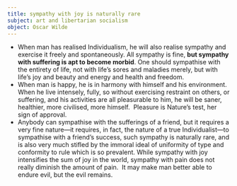 ```yaml
---
title: sympathy with joy is naturally rare
subject: art and libertarian socialism
object: Oscar Wilde
--- 
```

- When man has realised Individualism, he will also realise sympathy and exercise it freely and spontaneously. All sympathy is fine, **but sympathy with suffering is apt to become morbid**. One should sympathise with the entirety of life, not with life’s sores and maladies merely, but with life’s joy and beauty and energy and health and freedom. 
- When man is happy, he is in harmony with himself and his environment. When he live intensely, fully, so without exercising restraint on others, or suffering, and his activities are all pleasurable to him, he will be saner, healthier, more civilised, more himself.  Pleasure is Nature’s test, her sign of approval. 
- Anybody can sympathise with the sufferings of a friend, but it requires a very fine nature—it requires, in fact, the nature of a true Individualist—to sympathise with a friend’s success, such sympathy is naturally rare, and is also very much stifled by the immoral ideal of uniformity of type and conformity to rule which is so prevalent. While sympathy with joy intensifies the sum of joy in the world, sympathy with pain does not really diminish the amount of pain.  It may make man better able to endure evil, but the evil remains.